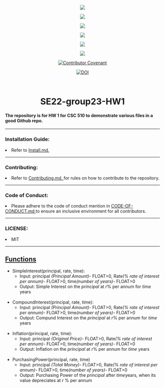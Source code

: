 <div align="center">

<a href="code"><img src="https://img.shields.io/github/languages/code-size/VSangarya/SE22-group23-HW1"></a>

<a href="#"><img src="https://img.shields.io/github/downloads/VSangarya/SE22-group23-HW1/total"></a>

<a href="LICENSE.md"><img src="https://img.shields.io/github/license/VSangarya/SE22-group23-HW1"></a>

<a href="https://github.com/VSangarya/SE22-group23-HW1/graphs/commit-activity"><img src="https://img.shields.io/github/commit-activity/m/VSangarya/SE22-group23-HW1?style=flat-square"></a>


<a href="https://github.com/VSangarya/SE22-group23-HW1/fork"><img src="https://img.shields.io/github/forks/VSangarya/SE22-group23-HW1?style=social"></a>

<a href=".github/workflows/build.yml"><img src="https://github.com/VSangarya/SE22-group23-HW1/actions/workflows/build.yml/badge.svg"></a>

<a href="">[![Contributor Covenant](https://img.shields.io/badge/Contributor%20Covenant-2.1-4baaaa.svg)](CODE-OF-CONDUCT.md)

</a>

[![DOI](https://zenodo.org/badge/DOI/10.5281/zenodo.7033592.svg)](https://doi.org/10.5281/zenodo.7033592)

<br>

</div>
<h1 align="center">SE22-group23-HW1</h2>
<p>

#### The repository is for HW 1 for CSC 510 to demonstrate various files in a good Github repo. 

<hr>
</p>

### Installation Guide:

<li> Refer to <a href="INSTALL.md"> Install.md. </a>
</p>
<hr>

### Contributing:
<li> Refer to <a href="CONTRIBUTING.md"> Contributing.md. </a> for rules on how to contribute to the repository.

<hr>

### Code of Conduct:

<li> Please adhere to the code of conduct mention in <a href="CODE-OF-CONDUCT.md"> CODE-OF-CONDUCT.md </a> to ensure an inclusive environment for all contributors.

<hr>

### LICENSE:

<li> MIT

<hr>

## <u>Functions</u>

<ul>

<li>SimpleInterest(principal, rate, time): 
    <ul>
    <li> Input: principal <i>(Principal Amount)</i>- FLOAT>0, Rate<i>(% rate of interest per annum)</i>- FLOAT>0, time<i>(number of years)</i>- FLOAT>0
    <li> Output: Simple Interest on the <i>principal</i> at <i>r</i>% per annum for <i>time</i> years
    </ul>
<br>
<li>CompoundInterest(principal, rate, time):
<ul>
    <li> Input: principal <i>(Principal Amount)</i>- FLOAT>0, Rate<i>(% rate of interest per annum)</i>- FLOAT>0, time<i>(number of years)</i>- FLOAT>0
    <li> Output: Compund Interest on the <i>principal</i> at <i>r</i>% per annum for <i>time</i> years
    </ul>
<br>
<li>Inflation(principal, rate, time):
<ul>
<li> Input: principal <i>(Original Price)</i>- FLOAT>0, Rate<i>(% rate of interest per annum)</i>- FLOAT>0, time<i>(number of years)</i>- FLOAT>0
    <li> Output: Inflation on the <i>principal</i> at <i>r</i>% per annum for <i>time</i> years
</ul>
<br>
<li>PurchasingPower(principal, rate, time)
<ul>
<li> Input: principal <i>(Total Money)</i>- FLOAT>0, Rate<i>(% rate of interest per annum)</i>- FLOAT>0, time<i>(number of years)</i>- FLOAT>0
    <li> Output: Purchasing Power of the <i>principal</i> after <i>time</i>years, when its value depreciates at <i>r</i> % per annum
</ul>



